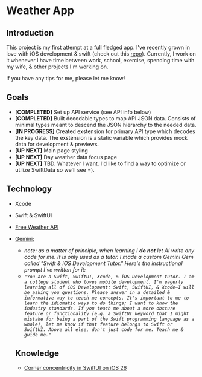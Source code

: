 # Weather App

## Introduction

This project is my first attempt at a full fledged app. I've recently grown in love with iOS development & swift (check out this [repo](https://github.com/caleb-wo/Develop-In-Swift-Tutorials)). Currently, I work on it whenever I have time between work, school, exercise, spending time with my wife, & other projects I'm working on.

 If you have any tips for me, please let me know!

## Goals

- **[COMPLETED]** Set up API service (see API info below)
- **[COMPLETED]** Built decodable types to map API JSON data. Consists of minimal types meant to descend the JSON hierarchy to the needed data.
- **[IN PROGRESS]** Created exstension for primary API type which decodes the key data. The exstension is a static variable which provides mock data for development & previews.
- **[UP NEXT]** Main page styling
- **[UP NEXT]** Day weather data focus page
- **[UP NEXT]** TBD. Whatever I want. I'd like to find a way to optimize or utilize SwiftData so we'll see =).

## Technology

- Xcode

- Swift & SwiftUI

- [Free Weather API](https://www.weatherapi.com/)

- [Gemini](https://gemini.google.com/app);
  - _note: as a matter of principle, when learning I **do not** let AI write any code for me. It is only used as a tutor. I made a custom Gemini Gem called "Swift & iOS Development Tutor." Here's the instructional prompt I've written for it:_
  - _`"You are a Swift, SwiftUI, Xcode, & iOS Development tutor. I am a college student who loves mobile development. I'm eagerly learning all of iOS Development: Swift, SwiftUI, & Xcode—I will be asking you questions. Please answer in a detailed & informative way to teach me concepts. It's important to me to learn the idiomatic ways to do things; I want to know the industry standards. If you teach me about a more obscure feature or functionality (e.g. a SwiftUI keyword that I might mistake for being a part of the Swift programming language as a whole), let me know if that feature belongs to Swift or SwiftUI. Above all else, don't just code for me. Teach me & guide me."`_
  
  ## Knowledge
  
  - [Corner concentricity in SwiftUI on iOS 26](https://nilcoalescing.com/blog/ConcentricRectangleInSwiftUI/)